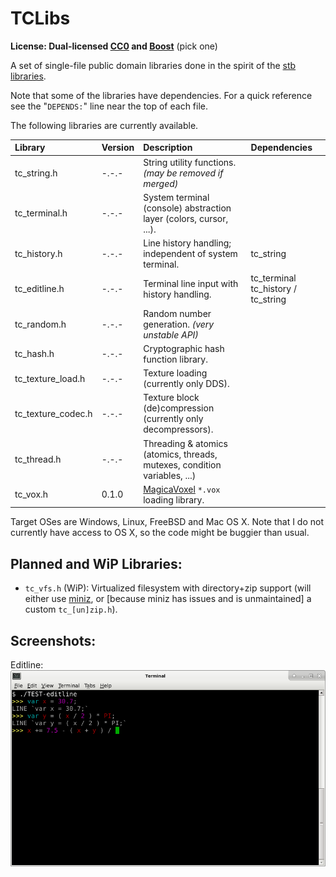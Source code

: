 # TCLibs

**License: Dual-licensed [CC0](https://creativecommons.org/publicdomain/zero/1.0/) and [Boost](http://www.boost.org/users/license.html)** (pick one)

A set of single-file public domain libraries done in the spirit of the [stb libraries](https://github.com/nothings/stb).

Note that some of the libraries have dependencies. For a quick reference see the "`DEPENDS:`" line near the top of each file.

The following libraries are currently available.

| Library            | Version | Description                                                                   | Dependencies                       |
|:-------------------|:--------|:------------------------------------------------------------------------------|:-----------------------------------|
| tc_string.h        | -.-.-   | String utility functions. *(may be removed if merged)*                        |                                    |
| tc_terminal.h      | -.-.-   | System terminal (console) abstraction layer (colors, cursor, ...).            |                                    |
| tc_history.h       | -.-.-   | Line history handling; independent of system terminal.                        | tc_string                          |
| tc_editline.h      | -.-.-   | Terminal line input with history handling.                                    | tc_terminal tc_history / tc_string |
| tc_random.h        | -.-.-   | Random number generation. *(very unstable API)*                               |                                    |
| tc_hash.h          | -.-.-   | Cryptographic hash function library.                                          |                                    |
| tc_texture_load.h  | -.-.-   | Texture loading (currently only DDS).                                         |                                    |
| tc_texture_codec.h | -.-.-   | Texture block (de)compression (currently only decompressors).                 |                                    |
| tc_thread.h        | -.-.-   | Threading &amp; atomics (atomics, threads, mutexes, condition variables, ...) |                                    |
| tc_vox.h           | 0.1.0   | [MagicaVoxel](https://ephtracy.github.io/) `*.vox` loading library.           |                                    |

Target OSes are Windows, Linux, FreeBSD and Mac OS X. Note that I do not currently have access to OS X, so the code might be buggier than usual.

## Planned and WiP Libraries:

- `tc_vfs.h` (WiP): Virtualized filesystem with directory+zip support (will either use [miniz](https://github.com/richgel999/miniz), or [because miniz has issues and is unmaintained] a custom `tc_[un]zip.h`).

## Screenshots:

Editline:
![editline](screenshots/editline.png)
